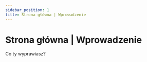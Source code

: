 ```yaml
---
sidebar_position: 1
title: Strona główna | Wprowadzenie
---
```


# Strona główna | Wprowadzenie

Co ty wyprawiasz?